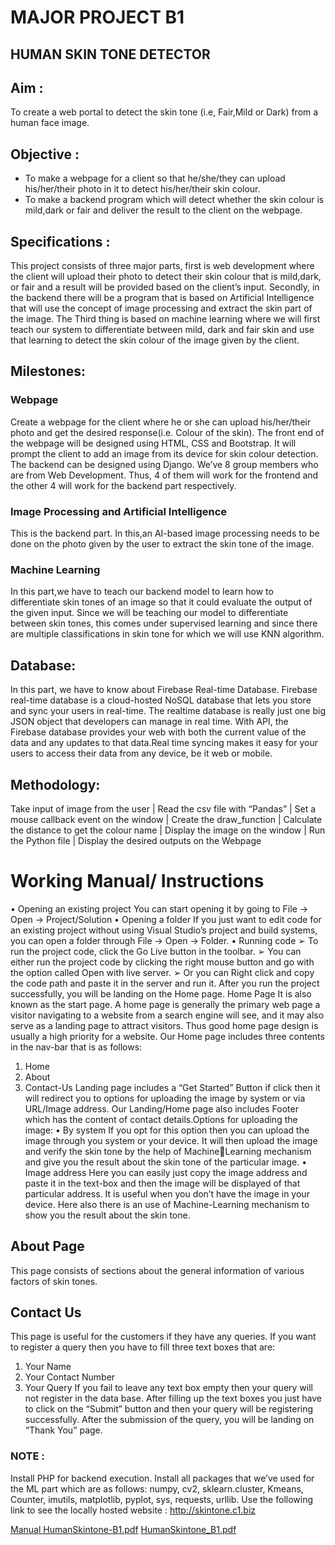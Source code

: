 # MAJOR PROJECT B1
## HUMAN SKIN TONE DETECTOR

## Aim :
To create a web portal to detect the skin tone (i.e, Fair,Mild or Dark) from a human face image.

## Objective :
- To make a webpage for a client so that he/she/they can upload his/her/their photo in it to detect his/her/their skin colour.
- To make a backend program which will detect whether the skin colour is mild,dark or fair and deliver the result to the client on the webpage.

## Specifications :
This project consists of three major parts, first is web development where the client will upload their photo to detect their skin colour that is mild,dark, or fair and a result will be provided based on the client’s input. 
Secondly, in the backend there will be a program that is based on Artificial Intelligence that will use the concept of image processing and extract the skin part of the image. 
The Third thing is based on machine learning where we will first teach our system to differentiate between mild, dark and fair skin and use that learning to detect the skin colour of the image given by the client.

## Milestones:
### Webpage
Create a webpage for the client where he or she can upload his/her/their photo and get the desired response(i.e. Colour of the skin). 
The front end of the webpage will be designed using HTML, CSS and Bootstrap. It will prompt the client to add an image from its device for skin colour detection.
The backend can be designed using Django.
We’ve 8 group members who are from Web Development. Thus, 4 of them will work for the frontend and the other 4 will work for the backend part respectively.

### Image Processing and Artificial Intelligence
This is the backend part. In this,an AI-based image processing needs to be done on the photo given by the user  to extract the skin tone of the image. 

### Machine Learning
In this part,we have to teach our backend model to learn how to differentiate  skin tones of an image so that it could evaluate the output of the given input. Since we will be teaching our model to differentiate between skin tones, this comes under supervised learning and since there are multiple classifications in skin tone for which we will use KNN algorithm. 

## Database:
In this part, we have to know about Firebase Real-time Database. Firebase real-time database is a cloud-hosted NoSQL database that lets you store and sync your users in real-time. The realtime database is really just one big JSON  object that developers can manage in real time. With API, the Firebase database provides your web with both the current value of the data and any updates to that data.Real time syncing makes it easy for your users to access their data from any device, be it web or mobile. 

## Methodology:

Take input of image from the user
            |
Read the csv file with “Pandas”
            |
Set a mouse callback event on the window
            |
Create the draw_function
            |
Calculate the distance to get the colour name
            |
Display the image on the window
            |
Run the Python file
            |
Display the desired outputs on the Webpage


# Working Manual/ Instructions
• Opening an existing project
You can start opening it by going to File → Open → Project/Solution
• Opening a folder
If you just want to edit code for an existing project without using Visual Studio’s project
and build systems, you can open a folder through File → Open → Folder.
• Running code
➢ To run the project code, click the Go Live button in the toolbar.
➢ You can either run the project code by clicking the right mouse button and go 
with the option called Open with live server.
➢ Or you can Right click and copy the code path and paste it in the server and run 
it.
After you run the project successfully, you will be landing on the Home page.
Home Page
It is also known as the start page. A home page is generally the primary web page a visitor 
navigating to a website from a search engine will see, and it may also serve as a landing page to 
attract visitors. Thus good home page design is usually a high priority for a website. Our Home 
page includes three contents in the nav-bar that is as follows:
1. Home
2. About
3. Contact-Us
Landing page includes a “Get Started” Button if click then it will redirect you to options for 
uploading the image by system or via URL/Image address. Our Landing/Home page also 
includes Footer which has the content of contact details.Options for uploading the image:
• By system
If you opt for this option then you can upload the image through you system or your 
device. It will then upload the image and verify the skin tone by the help of MachineLearning mechanism and give you the result about the skin tone of the particular image.
• Image address
Here you can easily just copy the image address and paste it in the text-box and then the 
image will be displayed of that particular address. It is useful when you don’t have the 
image in your device. Here also there is an use of Machine-Learning mechanism to show 
you the result about the skin tone.

## About Page
This page consists of sections about the general information of various factors of skin tones.

## Contact Us
This page is useful for the customers if they have any queries. If you want to register a query 
then you have to fill three text boxes that are:
1. Your Name
2. Your Contact Number
3. Your Query
If you fail to leave any text box empty then your query will not register in the data base. After 
filling up the text boxes you just have to click on the “Submit” button and then your query will 
be registering successfully.
After the submission of the query, you will be landing on “Thank You” page.

### NOTE :
Install PHP for backend execution.
Install all packages that we’ve used for the ML part which are as follows: numpy, cv2, 
sklearn.cluster, Kmeans, Counter, imutils, matplotlib, pyplot, sys, requests, urllib.
Use the following link to see the locally hosted website : http://skintone.c1.biz

[Manual HumanSkintone-B1.pdf](https://github.com/AnirudhJS07/Human-Skintone-B1/files/6527963/Manual.HumanSkintone-B1.pdf)
[HumanSkintone_B1.pdf](https://github.com/AnirudhJS07/Human-Skintone-B1/files/6527964/HumanSkintone_B1.pdf)


